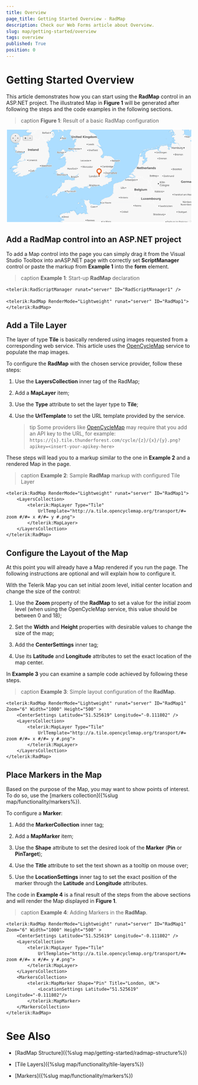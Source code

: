 ```yaml
---
title: Overview
page_title: Getting Started Overview - RadMap
description: Check our Web Forms article about Overview.
slug: map/getting-started/overview
tags: overview
published: True
position: 0
---
```


# Getting Started Overview

This article demonstrates how you can start using the **RadMap** control in an ASP.NET project.	The illustrated Map in **Figure 1** will be generated after following the steps and the code examples in the following sections.

>caption **Figure 1**: Result of a basic RadMap configuration

![A basic RadMap control on a page](images/Map_Getting_Started.png)

## Add a RadMap control into an ASP.NET project

To add a Map control into the page you can simply drag it from the Visual Studio Toolbox into anASP.NET page with correctly set **ScriptManager** control or paste the markup from **Example 1** into the **form** element.

>caption **Example 1**: Start-up **RadMap** declaration

````ASP.NET
<telerik:RadScriptManager runat="server" ID="RadScriptManager1" />

<telerik:RadMap RenderMode="Lightweight" runat="server" ID="RadMap1">
</telerik:RadMap>
````

## Add a Tile Layer

The layer of type **Tile** is basically rendered using images requested from a corresponding web service. This article uses the	[OpenCycleMap](https://www.opencyclemap.org/) service to populate the map images.

To configure the **RadMap** with the chosen service provider, follow these steps:

1. Use the **LayersCollection** inner tag of the RadMap;

1. Add a **MapLayer** item;

1. Use the **Type** attribute to set the layer type to **Tile**;

1. Use the **UrlTemplate** to set the URL template provided by the service.
	>tip Some providers like [OpenCycleMap](https://www.thunderforest.com/maps/opencyclemap/) may require that you add an API key to the URL, for example: `https://{s}.tile.thunderforest.com/cycle/{z}/{x}/{y}.png?apikey=<insert-your-apikey-here>`

These steps will lead you to a markup similar to the one in **Example 2** and a rendered Map in the page.

>caption **Example 2**: Sample **RadMap** markup with configured Tile Layer

````ASP.NET
<telerik:RadMap RenderMode="Lightweight" runat="server" ID="RadMap1">
	<LayersCollection>
		<telerik:MapLayer Type="Tile" 
			UrlTemplate="http://a.tile.opencyclemap.org/transport/#= zoom #/#= x #/#= y #.png">
		</telerik:MapLayer>
	</LayersCollection>
</telerik:RadMap>
````

## Configure the Layout of the Map

At this point you will already have a Map rendered if you run the page. The following instructions are optional and will explain how to configure it.

With the Telerik Map you can set initial zoom level, initial center location and change the size of the control:

1. Use the **Zoom** property of the **RadMap** to set a value for the initial zoom level (when using the OpenCycleMap service, this value should be between 0 and 18);

1. Set the **Width** and **Height** properties with desirable values to change the size of the map;

1. Add the **CenterSettings** inner tag;

1. Use its **Latitude** and **Longitude** attributes to set the exact location of the map center.

In **Example 3** you can examine a sample code achieved by following these steps.

>caption **Example 3**: Simple layout configuration of the **RadMap**.

````ASP.NET
<telerik:RadMap RenderMode="Lightweight" runat="server" ID="RadMap1" Zoom="6" Width="1000" Height="500" >
	<CenterSettings Latitude="51.525619" Longitude="-0.111802" />
	<LayersCollection>
		<telerik:MapLayer Type="Tile" 
			UrlTemplate="http://a.tile.opencyclemap.org/transport/#= zoom #/#= x #/#= y #.png">
		</telerik:MapLayer>
	</LayersCollection>
</telerik:RadMap>
````

## Place Markers in the Map

Based on the purpose of the Map, you may want to show points of interest. To do so, use the [markers collection]({%slug map/functionality/markers%}).

To configure a **Marker**:

1. Add the **MarkerCollection** inner tag;

1. Add a **MapMarker** item;

1. Use the **Shape** attribute to set the desired look of the **Marker** (**Pin** or **PinTarget**);

1. Use the **Title** attribute to set the text shown as a tooltip on mouse over;

1. Use the **LocationSettings** inner tag to set the exact position of the marker through the **Latitude** and	**Longitude** attributes.

The code in **Example 4** is a final result of the steps from the above sections and will render the Map displayed in **Figure 1**.

>caption **Example 4**: Adding Markers in the **RadMap**.

````ASP.NET
<telerik:RadMap RenderMode="Lightweight" runat="server" ID="RadMap1" Zoom="6" Width="1000" Height="500" >
	<CenterSettings Latitude="51.525619" Longitude="-0.111802" />
	<LayersCollection>
		<telerik:MapLayer Type="Tile" 
			UrlTemplate="http://a.tile.opencyclemap.org/transport/#= zoom #/#= x #/#= y #.png">
		</telerik:MapLayer>
	</LayersCollection>
	<MarkersCollection>
		<telerik:MapMarker Shape="Pin" Title="London, UK">
			<LocationSettings Latitude="51.525619" Longitude="-0.111802"/>
		</telerik:MapMarker>
	</MarkersCollection>
</telerik:RadMap>
````

# See Also

 * [RadMap Structure]({%slug map/getting-started/radmap-structure%})

 * [Tile Layers]({%slug map/functionality/tile-layers%})

 * [Markers]({%slug map/functionality/markers%})
